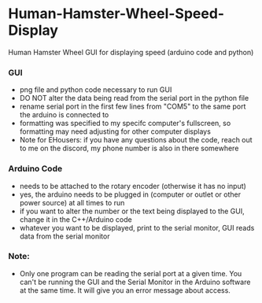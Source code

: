 # Human-Hamster-Wheel-Speed-Display
Human Hamster Wheel GUI for displaying speed (arduino code and python)

### GUI
- png file and python code necessary to run GUI
- DO NOT alter the data being read from the serial port in the python file
- rename serial port in the first few lines from "COM5" to the same port the arduino is connected to
- formatting was specified to my specifc computer's fullscreen, so formatting may need adjusting for other computer displays
- Note for EHousers: if you have any questions about the code, reach out to me on the discord, my phone number is also in there somewhere

### Arduino Code
- needs to be attached to the rotary encoder (otherwise it has no input)
- yes, the arduino needs to be plugged in (computer or outlet or other power source) at all times to run
- if you want to alter the number or the text being displayed to the GUI, change it in the C++/Arduino code
- whatever you want to be displayed, print to the serial monitor, GUI reads data from the serial monitor

### Note:
- Only one program can be reading the serial port at a given time. You can't be running the GUI and the Serial Monitor in the Arduino software at the same time.
It will give you an error message about access. 
